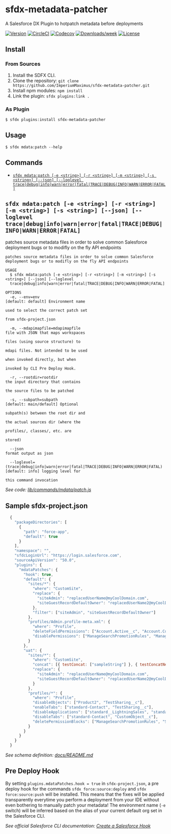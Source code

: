 sfdx-metadata-patcher
=====================

A Salesforce DX Plugin to hotpatch metadata before deployments

[![Version](https://img.shields.io/npm/v/sfdx-metadata-patcher.svg)](https://npmjs.org/package/sfdx-metadata-patcher)
[![CircleCI](https://circleci.com/gh/ImperiumMaximus/sfdx-metadata-patcher/tree/master.svg?style=shield)](https://circleci.com/gh/ImperiumMaximus/sfdx-metadata-patcher/tree/master)
[![Codecov](https://codecov.io/gh/ImperiumMaximus/sfdx-metadata-patcher/branch/master/graph/badge.svg)](https://codecov.io/gh/ImperiumMaximus/sfdx-metadata-patcher)
[![Downloads/week](https://img.shields.io/npm/dw/sfdx-metadata-patcher.svg)](https://npmjs.org/package/sfdx-metadata-patcher)
[![License](https://img.shields.io/npm/l/sfdx-metadata-patcher.svg)](https://github.com/ImperiumMaximus/sfdx-metadata-patcher/blob/master/package.json)

<!-- install -->
## Install
### From Sources
1. Install the SDFX CLI.
1. Clone the repository: `git clone https://github.com/ImperiumMaximus/sfdx-metadata-patcher.git`
1. Install npm modules: `npm install`
1. Link the plugin: `sfdx plugins:link .`
### As Plugin
```sh-session
$ sfdx plugins:install sfdx-metadata-patcher
```
## Usage
```sh-session
$ sfdx mdata:patch --help
```
## Commands
<!-- commands -->
* [`sfdx mdata:patch [-e <string>] [-r <string>] [-m <string>] [-s <string>] [--json] [--loglevel trace|debug|info|warn|error|fatal|TRACE|DEBUG|INFO|WARN|ERROR|FATAL]`](#sfdx-mdatapatch--e-string--r-string--m-string--s-string---json---loglevel-tracedebuginfowarnerrorfataltracedebuginfowarnerrorfatal)

## `sfdx mdata:patch [-e <string>] [-r <string>] [-m <string>] [-s <string>] [--json] [--loglevel trace|debug|info|warn|error|fatal|TRACE|DEBUG|INFO|WARN|ERROR|FATAL]`

patches source metadata files in order to solve common Salesforce deployment bugs or to modifly on the fly API endpoints

```
patches source metadata files in order to solve common Salesforce deployment bugs or to modifly on the fly API endpoints

USAGE
  $ sfdx mdata:patch [-e <string>] [-r <string>] [-m <string>] [-s <string>] [--json] [--loglevel 
  trace|debug|info|warn|error|fatal|TRACE|DEBUG|INFO|WARN|ERROR|FATAL]

OPTIONS
  -e, --env=env                                                                     [default: default] Environment name
                                                                                    used to select the correct patch set
                                                                                    from sfdx-project.json

  -m, --mdapimapfile=mdapimapfile                                                   file with JSON that maps workspaces
                                                                                    files (using source structure) to
                                                                                    mdapi files. Not intended to be used
                                                                                    when invoked directly, but when
                                                                                    invoked by CLI Pre Deploy Hook.

  -r, --rootdir=rootdir                                                             the input directory that contains
                                                                                    the source files to be patched

  -s, --subpath=subpath                                                             [default: main/default] Optional
                                                                                    subpath(s) between the root dir and
                                                                                    the actual sources dir (where the
                                                                                    profiles/, classes/, etc. are
                                                                                    stored)

  --json                                                                            format output as json

  --loglevel=(trace|debug|info|warn|error|fatal|TRACE|DEBUG|INFO|WARN|ERROR|FATAL)  [default: info] logging level for
                                                                                    this command invocation
```

_See code: [lib/commands/mdata/patch.js](https://github.com/ImperiumMaximus/sfdx-metadata-patcher/blob/v0.0.5/lib/commands/mdata/patch.js)_
<!-- commandsstop -->

<!-- examples -->
## Sample sfdx-project.json
```javascript
  {
    "packageDirectories": [
      {
        "path": "force-app",
        "default": true
      }
    ],
    "namespace": "",
    "sfdcLoginUrl": "https://login.salesforce.com",
    "sourceApiVersion": "50.0",
    "plugins": {
      "mdataPatches": {
        "hook": true,
        "default": {
          "sites/*": {
            "where": "CustomSite",
            "replace": {
              "siteAdmin": "replacedUserName@myCoolDomain.com",
              "siteGuestRecordDefaultOwner": "replacedUserName2@myCoolDomain.com",
            },
            "filter": ["siteAdmin", "siteGuestRecordDefaultOwner"]
          },
          "profiles/Admin.profile-meta.xml": {
            "where": "Profile",
            "deleteFieldPermissions": ["Account.Active__c", "Account.CustomerPriority__c"],
            "disablePermissions": ["ManageSearchPromotionRules", "ManageSandboxes"]
          }
        },
        "uat": {
          "sites/*": {
            "where": "CustomSite",
            "concat": [{ testConcat: ["sampleString"] }, { testConcatNested: [{ nestedTag: ["coolString"] }] }],
            "replace": {
              "siteAdmin": "replacedUserName@myCoolDomain.com",
              "siteGuestRecordDefaultOwner": "replacedUserName2@myCoolDomain.com",
            }
          },
          "profiles/*": {
            "where": "Profile",
            "disableObjects": ["Product2", "TestSharing__c"],
            "enableTabs": ["standard-Contact", "TestSharing__c"],
            "disableApplications": ["standard__LightningSales", "standard__ServiceConsole"],
            "disableTabs": ["standard-Contact", "CustomObject__c"],
            "deletePermissionBlocks": ["ManageSearchPromotionRules", "SelectFilesFromSalesforce"]
          }
        }
      }
    }
  }
```
_See schema definition: [docs/README.md](https://github.com/ImperiumMaximus/sfdx-metadata-patcher/blob/v0.0.5/docs/README.md)_
<!-- examplesstop -->

## Pre Deploy Hook
By setting ```plugins.mdataPatches.hook = true``` in ```sfdx-project.json```, a pre deploy hook for the commands ```sfdx force:source:deploy``` and ```sfdx force:source:push``` will be installed. This means that the fixes will be applied transparently everytime you perform a deployment from your IDE without even bothering to manually patch your metadata! The environment name (```-e``` switch) will be inferred based on the alias of your current default org set in the Salesforce CLI. 

_See official Salesforce CLI documentation: [Create a Salesforce Hook](https://developer.salesforce.com/docs/atlas.en-us.sfdx_cli_plugins.meta/sfdx_cli_plugins/cli_plugins_customize_hooks_steps.htm)_
